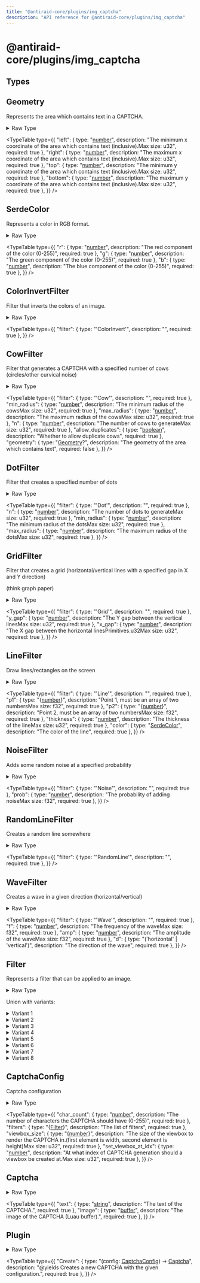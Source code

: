 ```yaml
---
title: "@antiraid-core/plugins/img_captcha"
description: "API reference for @antiraid-core/plugins/img_captcha"
---
```


<div id="@antiraid-core/plugins/img_captcha"></div>

# @antiraid-core/plugins/img_captcha

<div id="Types"></div>

## Types

<div id="Geometry"></div>

## Geometry

Represents the area which contains text in a CAPTCHA.

<details>
<summary>Raw Type</summary>

```luau
--- Represents the area which contains text in a CAPTCHA.
type Geometry = {
	--- The minimum x coordinate of the area which contains text (inclusive).
	---
	--- Max size: u32
	left: number,

	--- The maximum x coordinate of the area which contains text (inclusive).
	---
	--- Max size: u32
	right: number,

	--- The minimum y coordinate of the area which contains text (inclusive).
	---
	--- Max size: u32
	top: number,

	--- The maximum y coordinate of the area which contains text (inclusive).
	--- 
	--- Max size: u32
	bottom: number
}
```

</details>

<TypeTable
	type={{
		"left": {
			type: "[number](#number)",
			description: "The minimum x coordinate of the area which contains text (inclusive).Max size: u32",
			required: true
		},
		"right": {
			type: "[number](#number)",
			description: "The maximum x coordinate of the area which contains text (inclusive).Max size: u32",
			required: true
		},
		"top": {
			type: "[number](#number)",
			description: "The minimum y coordinate of the area which contains text (inclusive).Max size: u32",
			required: true
		},
		"bottom": {
			type: "[number](#number)",
			description: "The maximum y coordinate of the area which contains text (inclusive).Max size: u32",
			required: true
		},
	}}
/>
<div id="SerdeColor"></div>

## SerdeColor

Represents a color in RGB format.

<details>
<summary>Raw Type</summary>

```luau
--- Represents a color in RGB format.
type SerdeColor = {
	--- The red component of the color (0-255)
	r: number,

	--- The green component of the color (0-255)
	g: number,

	--- The blue component of the color (0-255)
	b: number
}
```

</details>

<TypeTable
	type={{
		"r": {
			type: "[number](#number)",
			description: "The red component of the color (0-255)",
			required: true
		},
		"g": {
			type: "[number](#number)",
			description: "The green component of the color (0-255)",
			required: true
		},
		"b": {
			type: "[number](#number)",
			description: "The blue component of the color (0-255)",
			required: true
		},
	}}
/>
<div id="ColorInvertFilter"></div>

## ColorInvertFilter

Filter that inverts the colors of an image.

<details>
<summary>Raw Type</summary>

```luau
--- Filter that inverts the colors of an image.
type ColorInvertFilter = {
	filter: "ColorInvert"
}
```

</details>

<TypeTable
	type={{
		"filter": {
			type: "'ColorInvert'",
			description: "",
			required: true
		},
	}}
/>
<div id="CowFilter"></div>

## CowFilter

Filter that generates a CAPTCHA with a specified number of cows (circles/other curvical noise)

<details>
<summary>Raw Type</summary>

```luau
--- Filter that generates a CAPTCHA with a specified number of cows (circles/other curvical noise)
type CowFilter = {
	filter: "Cow",

	--- The minimum radius of the cows
	---
	--- Max size: u32
	min_radius: number,

	--- The maximum radius of the cows
	---
	--- Max size: u32
	max_radius: number,

	--- The number of cows to generate
	---
	--- Max size: u32
	n: number,

	--- Whether to allow duplicate cows
	allow_duplicates: boolean,

	--- The geometry of the area which contains text
	geometry: Geometry?
}
```

</details>

<TypeTable
	type={{
		"filter": {
			type: "'Cow'",
			description: "",
			required: true
		},
		"min_radius": {
			type: "[number](#number)",
			description: "The minimum radius of the cowsMax size: u32",
			required: true
		},
		"max_radius": {
			type: "[number](#number)",
			description: "The maximum radius of the cowsMax size: u32",
			required: true
		},
		"n": {
			type: "[number](#number)",
			description: "The number of cows to generateMax size: u32",
			required: true
		},
		"allow_duplicates": {
			type: "[boolean](#boolean)",
			description: "Whether to allow duplicate cows",
			required: true
		},
		"geometry": {
			type: "[Geometry](#Geometry)?",
			description: "The geometry of the area which contains text",
			required: false
		},
	}}
/>
<div id="DotFilter"></div>

## DotFilter

Filter that creates a specified number of dots

<details>
<summary>Raw Type</summary>

```luau
--- Filter that creates a specified number of dots
type DotFilter = {
	filter: "Dot",

	--- The number of dots to generate
	---
	--- Max size: u32
	n: number,

	--- The minimum radius of the dots
	---
	--- Max size: u32
	min_radius: number,

	--- The maximum radius of the dots
	---
	--- Max size: u32
	max_radius: number
}
```

</details>

<TypeTable
	type={{
		"filter": {
			type: "'Dot'",
			description: "",
			required: true
		},
		"n": {
			type: "[number](#number)",
			description: "The number of dots to generateMax size: u32",
			required: true
		},
		"min_radius": {
			type: "[number](#number)",
			description: "The minimum radius of the dotsMax size: u32",
			required: true
		},
		"max_radius": {
			type: "[number](#number)",
			description: "The maximum radius of the dotsMax size: u32",
			required: true
		},
	}}
/>
<div id="GridFilter"></div>

## GridFilter

Filter that creates a grid (horizontal/vertical lines with a specified gap in X and Y direction)



(think graph paper)

<details>
<summary>Raw Type</summary>

```luau
--- Filter that creates a grid (horizontal/vertical lines with a specified gap in X and Y direction)
---
--- (think graph paper)
type GridFilter = {
	filter: "Grid",

	--- The Y gap between the vertical lines
	---
	--- Max size: u32
	y_gap: number,

	--- The X gap between the horizontal linesPrimitives.u32
	---
	--- Max size: u32
	x_gap: number
}
```

</details>

<TypeTable
	type={{
		"filter": {
			type: "'Grid'",
			description: "",
			required: true
		},
		"y_gap": {
			type: "[number](#number)",
			description: "The Y gap between the vertical linesMax size: u32",
			required: true
		},
		"x_gap": {
			type: "[number](#number)",
			description: "The X gap between the horizontal linesPrimitives.u32Max size: u32",
			required: true
		},
	}}
/>
<div id="LineFilter"></div>

## LineFilter

Draw lines/rectangles on the screen

<details>
<summary>Raw Type</summary>

```luau
--- Draw lines/rectangles on the screen
type LineFilter = {
	filter: "Line",

	--- Point 1, must be an array of two numbers
	---
	--- Max size: f32
	p1: {number},

	--- Point 2, must be an array of two numbers
	---
	--- Max size: f32
	p2: {number},

	--- The thickness of the line
	---
	--- Max size: u32
	thickness: number,

	--- The color of the line
	color: SerdeColor
}
```

</details>

<TypeTable
	type={{
		"filter": {
			type: "'Line'",
			description: "",
			required: true
		},
		"p1": {
			type: "\{[number](#number)\}",
			description: "Point 1, must be an array of two numbersMax size: f32",
			required: true
		},
		"p2": {
			type: "\{[number](#number)\}",
			description: "Point 2, must be an array of two numbersMax size: f32",
			required: true
		},
		"thickness": {
			type: "[number](#number)",
			description: "The thickness of the lineMax size: u32",
			required: true
		},
		"color": {
			type: "[SerdeColor](#SerdeColor)",
			description: "The color of the line",
			required: true
		},
	}}
/>
<div id="NoiseFilter"></div>

## NoiseFilter

Adds some random noise at a specified probability

<details>
<summary>Raw Type</summary>

```luau
--- Adds some random noise at a specified probability
type NoiseFilter = {
	filter: "Noise",

	--- The probability of adding noise
	---
	--- Max size: f32
	prob: number
}
```

</details>

<TypeTable
	type={{
		"filter": {
			type: "'Noise'",
			description: "",
			required: true
		},
		"prob": {
			type: "[number](#number)",
			description: "The probability of adding noiseMax size: f32",
			required: true
		},
	}}
/>
<div id="RandomLineFilter"></div>

## RandomLineFilter

Creates a random line somewhere

<details>
<summary>Raw Type</summary>

```luau
--- Creates a random line somewhere
type RandomLineFilter = {
	filter: "RandomLine"
}
```

</details>

<TypeTable
	type={{
		"filter": {
			type: "'RandomLine'",
			description: "",
			required: true
		},
	}}
/>
<div id="WaveFilter"></div>

## WaveFilter

Creates a wave in a given direction (horizontal/vertical)

<details>
<summary>Raw Type</summary>

```luau
--- Creates a wave in a given direction (horizontal/vertical)
type WaveFilter = {
	filter: "Wave",

	--- The frequency of the wave
	---
	--- Max size: f32
	f: number,

	--- The amplitude of the wave
	---
	--- Max size: f32
	amp: number,

	--- The direction of the wave
	d: "horizontal" | "vertical"
}
```

</details>

<TypeTable
	type={{
		"filter": {
			type: "'Wave'",
			description: "",
			required: true
		},
		"f": {
			type: "[number](#number)",
			description: "The frequency of the waveMax size: f32",
			required: true
		},
		"amp": {
			type: "[number](#number)",
			description: "The amplitude of the waveMax size: f32",
			required: true
		},
		"d": {
			type: "('horizontal' | 'vertical')",
			description: "The direction of the wave",
			required: true
		},
	}}
/>
<div id="Filter"></div>

## Filter

Represents a filter that can be applied to an image.

<details>
<summary>Raw Type</summary>

```luau
--- Represents a filter that can be applied to an image.
type Filter = ColorInvertFilter | CowFilter | DotFilter | GridFilter | LineFilter | NoiseFilter | RandomLineFilter | WaveFilter
```

</details>

Union with variants:

<details>
<summary>Variant 1</summary>

[ColorInvertFilter](#ColorInvertFilter)

</details>

<details>
<summary>Variant 2</summary>

[CowFilter](#CowFilter)

</details>

<details>
<summary>Variant 3</summary>

[DotFilter](#DotFilter)

</details>

<details>
<summary>Variant 4</summary>

[GridFilter](#GridFilter)

</details>

<details>
<summary>Variant 5</summary>

[LineFilter](#LineFilter)

</details>

<details>
<summary>Variant 6</summary>

[NoiseFilter](#NoiseFilter)

</details>

<details>
<summary>Variant 7</summary>

[RandomLineFilter](#RandomLineFilter)

</details>

<details>
<summary>Variant 8</summary>

[WaveFilter](#WaveFilter)

</details>

<div id="CaptchaConfig"></div>

## CaptchaConfig

Captcha configuration

<details>
<summary>Raw Type</summary>

```luau
--- Captcha configuration
type CaptchaConfig = {
	--- The number of characters the CAPTCHA should have (0-255)
	char_count: number,

	--- The list of filters
	filters: {Filter},

	--- The size of the viewbox to render the CAPTCHA in.
	--- (first element is width, second element is height)
	---
	--- Max size: u32
	viewbox_size: {number},

	--- At what index of CAPTCHA generation should a viewbox be created at.
	---
	--- Max size: u32
	set_viewbox_at_idx: number
}
```

</details>

<TypeTable
	type={{
		"char_count": {
			type: "[number](#number)",
			description: "The number of characters the CAPTCHA should have (0-255)",
			required: true
		},
		"filters": {
			type: "\{[Filter](#Filter)\}",
			description: "The list of filters",
			required: true
		},
		"viewbox_size": {
			type: "\{[number](#number)\}",
			description: "The size of the viewbox to render the CAPTCHA in.(first element is width, second element is height)Max size: u32",
			required: true
		},
		"set_viewbox_at_idx": {
			type: "[number](#number)",
			description: "At what index of CAPTCHA generation should a viewbox be created at.Max size: u32",
			required: true
		},
	}}
/>
<div id="Captcha"></div>

## Captcha

<details>
<summary>Raw Type</summary>

```luau
type Captcha = {
	--- The text of the CAPTCHA.
	text: string,

	--- The image of the CAPTCHA (Luau buffer).
	image: buffer
}
```

</details>

<TypeTable
	type={{
		"text": {
			type: "[string](#string)",
			description: "The text of the CAPTCHA.",
			required: true
		},
		"image": {
			type: "[buffer](#buffer)",
			description: "The image of the CAPTCHA (Luau buffer).",
			required: true
		},
	}}
/>
<div id="Plugin"></div>

## Plugin

<details>
<summary>Raw Type</summary>

```luau
type Plugin = {
	--- @yields
	---
	--- Creates a new CAPTCHA with the given configuration.
	Create: (config: CaptchaConfig) -> Captcha
}
```

</details>

<TypeTable
	type={{
		"Create": {
			type: "(config: [CaptchaConfig](#CaptchaConfig)) -> [Captcha](#Captcha)",
			description: "@yields Creates a new CAPTCHA with the given configuration.",
			required: true
		},
	}}
/>
